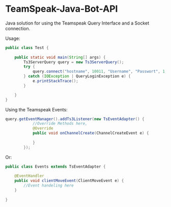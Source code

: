 # TeamSpeak-Java-Bot-API
Java solution for using the Teamspeak Query Interface and a Socket connection.

Usage:
```java
public class Test {
    
    public static void main(String[] args) {
        Ts3ServerQuery query = new Ts3ServerQuery();
        try {
            query.connect("hostname", 10011, "Username", "Passwort", 1, "Ts³-Bot", 1);
        } catch (IOException | QueryLoginException e) {
            e.printStackTrace();
        }

    }
}
```
Using the Teamspeak Events:
```java
query.getEventManager().addTs3Listener(new TsEventAdapter() {
			//Override Methods here,
			@Override
			public void onChannelCreate(ChannelCreateEvent e) {
				
			}
		});
```

Or:
```java
public class Events extends TsEventAdapter {
	
	@EventHandler
	public void clientMoveEvent(ClientMoveEvent e) {
		//Event handeling here
	}
	
}
```
